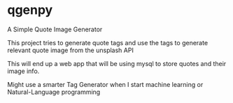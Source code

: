 # qgenpy
A Simple Quote Image  Generator

This project tries to generate quote tags and use the tags to generate relevant quote image from the unsplash API

This will end up a web app that will be using mysql to store quotes and their image info.

Might use a smarter Tag Generator when I start machine learning or Natural-Language programming
